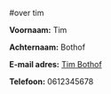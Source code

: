 

#over tim

**Voornaam:** Tim   

**Achternaam:** Bothof

**E-mail adres:** [Tim Bothof](tim.bothof.e@gmail.com)

**Telefoon:** 0612345678
